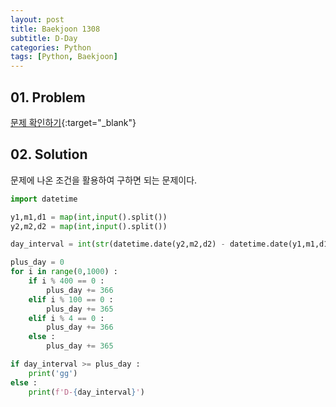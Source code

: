 ```yaml
---
layout: post
title: Baekjoon 1308
subtitle: D-Day
categories: Python
tags: [Python, Baekjoon]
---
```


## 01. Problem

[문제 확인하기](https://www.acmicpc.net/problem/1308){:target="_blank"}

## 02. Solution

문제에 나온 조건을 활용하여 구하면 되는 문제이다.

```Python
import datetime

y1,m1,d1 = map(int,input().split())
y2,m2,d2 = map(int,input().split())

day_interval = int(str(datetime.date(y2,m2,d2) - datetime.date(y1,m1,d1)).split()[0])

plus_day = 0 
for i in range(0,1000) :
    if i % 400 == 0 :
        plus_day += 366
    elif i % 100 == 0 :
        plus_day += 365
    elif i % 4 == 0 :
        plus_day += 366
    else :
        plus_day += 365

if day_interval >= plus_day :
    print('gg')
else :
    print(f'D-{day_interval}')
```
